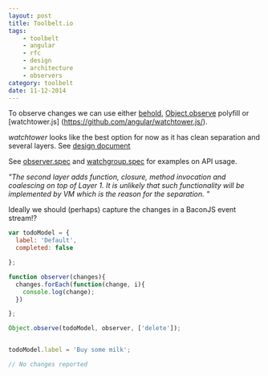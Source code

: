 ```yaml
---
layout: post
title: Toolbelt.io
tags:
    - toolbelt
    - angular    
    - rfc
    - design
    - architecture
    - observers
category: toolbelt
date: 11-12-2014
---
```


To observe changes we can use either [behold](https://www.npmjs.org/package/behold),  [Object.observe](https://github.com/Polymer/observe-js) polyfill or [watchtower.js] (https://github.com/angular/watchtower.js/).

*watchtower* looks like the best option for now as it has clean separation and several layers.
See [design document](https://docs.google.com/document/d/10W46qDNO8Dl0Uye3QX0oUDPYAwaPl0qNy73TVLjd1WI/edit#)

See [observer.spec](https://github.com/angular/watchtower.js/blob/master/test/observer.spec.js) and [watchgroup.spec](https://github.com/angular/watchtower.js/blob/master/test/watchgroup.spec.js) for examples on API usage.

<cite>
"The second layer adds function, closure, method invocation and coalescing on top of Layer 1. It is unlikely that such functionality will be implemented by VM which is the reason for the separation. "
</cite>

Ideally we should (perhaps) capture the changes in a BaconJS event stream!?

```js
var todoModel = {
  label: 'Default',
  completed: false

};

function observer(changes){
  changes.forEach(function(change, i){
    console.log(change);
  })

};

Object.observe(todoModel, observer, ['delete']);


todoModel.label = 'Buy some milk';

// No changes reported
```
